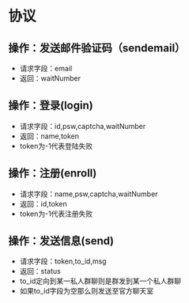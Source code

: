 # 协议

## 操作：发送邮件验证码（sendemail）
* 请求字段：email
* 返回：waitNumber

## 操作：登录(login)
* 请求字段：id,psw,captcha,waitNumber
* 返回：name,token
* token为-1代表登陆失败

## 操作：注册(enroll)
* 请求字段：name,psw,captcha,waitNumber
* 返回：id,token
* token为-1代表注册失败

## 操作：发送信息(send)
* 请求字段：token,to_id,msg
* 返回：status
* to_id定向到某一私人群聊则是群发到某一个私人群聊
* 如果to_id字段为空那么则发送至官方聊天室